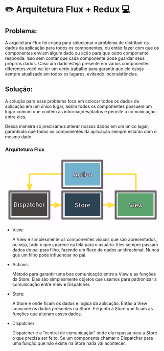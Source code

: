 # :pencil2: Arquitetura Flux + Redux :computer:

## Problema:

A arquitetura Flux foi criada para solucionar o problema de distribuir os dados da aplicação para todos os componentes, ou 
então fazer com que os componentes enviem algum dado ou ação para que outro componente responda. Isso sem contar que cada componente pode guardar seus próprios dados. Caso um dado esteja presente em vários componentes diferentes você vai ter um certo trabalho para garantir que ele esteja sempre atualizado em todos os lugares, evitando inconsistências.

## Solução:

A solução para esse problema foca em colocar todos os dados da aplicação em um único lugar, assim todos os componentes possuem um lugar comum que contém as informações/dados e permite a comunicação entre eles.

Dessa maneira só precisamos alterar nossos dados em um único lugar, garantindo que todos os componentes da aplicação sempre estarão com o mesmo dado.

### Arquitetura Flux

![ArqFlux](./README/arquitetura-do-flux.png.png)

* View:

    A View é simplesmente os componentes visuais que são apresentados, ou seja, tudo o que aparece na tela para o usuário. 
    Eles sempre passam dados de pai para filho, fazendo um fluxo de dados unidirecional. Nunca que um filho pode influenciar no pai.

* Actions:

    Método para garantir uma boa comunicação entre a View e as funções da Store. Elas são simplesmente objetos que usamos para padronizar a comunicação entre View e Dispatcher.

* Store:

    A Store é onde ficam os dados e lógica da aplicação. Então a View consome os dados presentes na Store. E é junto à Store que ficam as funções que alteram esses dados. 

* Dispatcher:

    Dispatcher é a "central de comunicação" onde ela repassa para a Store o que precisa ser feito. Se um componente chamar o Dispatcher para uma função que não existe na Store nada vai acontecer.